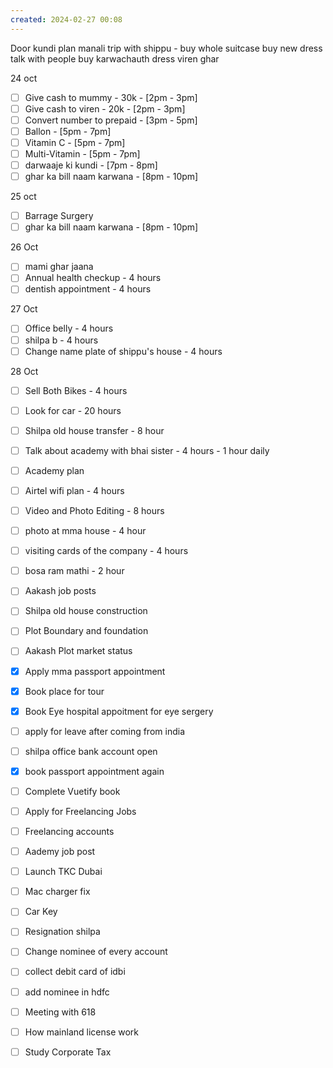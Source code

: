 ```yaml
---
created: 2024-02-27 00:08
---
```

Door kundi
plan manali trip with shippu - buy 
	whole suitcase
	buy new dress
	talk with people
buy karwachauth dress
viren ghar 


24 oct
- [ ] Give cash to mummy - 30k - [2pm - 3pm]
- [ ] Give cash to viren - 20k - [2pm - 3pm]
- [ ] Convert number to prepaid - [3pm - 5pm]
- [ ] Ballon - [5pm - 7pm]
- [ ] Vitamin C - [5pm - 7pm]
- [ ] Multi-Vitamin - [5pm - 7pm]
- [ ] darwaaje ki kundi - [7pm - 8pm]
- [ ] ghar ka bill naam karwana - [8pm - 10pm]

25 oct
- [ ] Barrage Surgery
- [ ] ghar ka bill naam karwana - [8pm - 10pm]

26 Oct

- [ ] mami ghar jaana
- [ ] Annual health checkup - 4 hours
- [ ] dentish appointment - 4 hours

27 Oct

- [ ] Office belly - 4 hours
- [ ] shilpa b - 4 hours
- [ ] Change name plate of shippu's house - 4 hours

28 Oct
- [ ] Sell Both Bikes - 4 hours
- [ ] Look for car - 20 hours
- [ ] Shilpa old house transfer - 8 hour


- [ ] Talk about academy with bhai sister - 4 hours - 1 hour daily
- [ ] Academy plan 
- [ ] Airtel wifi plan - 4 hours
- [ ] Video and Photo Editing - 8 hours
- [ ] photo at mma house - 4 hour
- [ ] visiting cards of the company - 4 hours
- [ ] bosa ram mathi - 2 hour
- [ ] Aakash job posts
- [ ] Shilpa old house construction
- [ ] Plot Boundary and foundation 
- [ ] Aakash Plot market status
- [x] Apply mma passport appointment
- [x] Book place for tour
- [x] Book Eye hospital appoitment for eye sergery





- [ ] apply for leave after coming from india
- [ ] shilpa office bank account open
- [x] book passport appointment again
- [ ] Complete Vuetify book
- [ ] Apply for Freelancing Jobs
- [ ] Freelancing accounts
- [ ] Aademy job post
- [ ] Launch TKC Dubai
- [ ] Mac charger fix
- [ ] Car Key 
- [ ] Resignation shilpa
- [ ] Change nominee of every account
- [ ] collect debit card of idbi
- [ ] add nominee in hdfc 
- [ ] Meeting with 618
- [ ] How mainland license work
- [ ] Study Corporate Tax